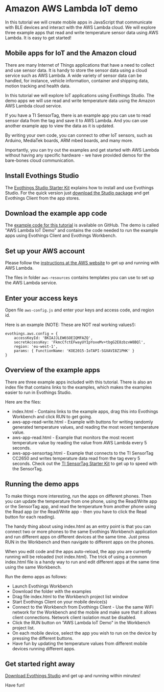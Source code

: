 # Amazon AWS Lambda IoT demo

In this tutorial we will create mobile apps in JavaScript that communicate with BLE devices and interact with the AWS Lambda cloud. We will explore three example apps that read and write temperature sensor data using AWS Lambda. It is easy to get started!

<!--more-->

## Mobile apps for IoT and the Amazon cloud

There are many Internet of Things applications that have a need to collect and use sensor data. It is handy to store the sensor data using a cloud service such as AWS Lambda. A wide variety of sensor data can be handled, for instance, vehicle information, container and shipping data, motion tracking and health data.

In this tutorial we will explore IoT applications using Evothings Studio. The demo apps we will use read and write temperature data using the Amazon AWS Lambda cloud service.

If you have a TI SensorTag, there is an example app you can use to read sensor data from the tag and save it to AWS Lambda. And you can use another example app to view the data as it is updated.

By writing your own code, you can connect to other IoT sensors, such as Arduino, MediaTek boards, ARM mbed boards, and many more.

Importantly, you can try out the examples and get started with AWS Lambda without having any specific hardware - we have provided demos for the bare-bones cloud communication.

## Install Evothings Studio

The <a href="http://evothings.com/evothings-studio-starter-kit/">Evothings Studio Starter Kit</a> explains how to install and use Evothings Studio. For the quick version just <a href="http://evothings.com/download/">download the Studio package</a> and get Evothings Client from the app stores.

## Download the example app code

The <a href="https://github.com/divineprog/evo-demos/tree/master/Demos2015/aws-iot-demo">example code for this tutorial</a> is available on GitHub. The demo is called "AWS Lambda IoT Demo" and contains the code needed to run the example apps using Evothings Client and Evothings Workbench.

## Set up your AWS account

Please follow the <a href="http://docs.aws.amazon.com/lambda/latest/dg/setting-up.html"> instructions at the AWS website</a> to get up and running with AWS Lambda.

The files in folder <code>aws-resources</code> contains templates you can use to set up the AWS Lambda service.

## Enter your access keys

Open file <code>aws-config.js</code> and enter your keys and access code, and region id.

Here is an example (NOTE: These are NOT real working values!):

    evothings.aws.config = {
        accessKeyId: 'BKIAJJLEW6SOEIQMFAZQ',
        secretAccessKey: 'FkmcCfctEFwayUYIpYoxeMv+tbgG2E8zbzvW8BQl',
        region: 'eu-west-1',
        params: { FunctionName: 'KOE2015-IoTAPI-SGXAVI8Z1PHK' }
    }

## Overview of the example apps

There are three example apps included with this tutorial. There is also an index file that contains links to the examples, which makes the examples easier to run in Evothings Studio.

Here are the files:

* index.html - Contains links to the example apps, drag this into Evothings Workbench and click RUN to get going.
* aws-app-read-write.html - Example with buttons for writing randomly generated temperature values, and reading the most recent temperature value.
* aws-app-read.html - Example that monitors the most recent temperature value by reading the value from AWS Lambda every 5 seconds.
* aws-app-sensortag.html - Example that connects to the TI SensorTag CC2650 and writes temperature data read from the tag every 5 seconds. Check out the <a href="http://evothings.com/ti-sensortag-starter-kit/">TI SensorTag Starter Kit</a> to get up to speed with the SensorTag.

## Running the demo apps

To make things more interesting, run the apps on different phones. Then you can update the temperature from one phone, using the Read/Write app or the SensorTag app, and read the temperature from another phone using the Read app (or the Read/Write app - then you have to click the Read button for each reading).

The handy thing about using index.html as an entry point is that you can connect two or more phones to the same Evothings Workbench application and run different apps on different devices at the same time. Just press RUN in the Workbench and then navigate to different apps on the phones.

When you edit code and the apps auto-reload, the app you are currently running will be reloaded (not index.html). The trick of using a common index.html file is a handy way to run and edit different apps at the same time using the same Workbench.

Run the demo apps as follows:

<ul>
    <li>Launch Evothings Workbench</li>
    <li>Download the folder with the examples</li>
    <li>Drag file index.html to the Workbench project list window</li>
    <li>Start Evothings Client on your mobile device(s)</li>
    <li>Connect to the Workbench from Evothings Client -  Use the same WiFi network for the Workbench and the mobile and make sure that it allows client connections. Network client isolation must be disabled.</li>
    <li>Click the RUN button on "AWS Lambda IoT Demo" in the Workbench project list.</li>
    <li>On each mobile device, select the app you wish to run on the device by pressing the different buttons.</li>
    <li>Have fun by updating the temperature values from different mobile devices running different apps.</li>
</ul>

## Get started right away

<a href="http://evothings.com/download/">Download Evothings Studio</a> and get up and running within minutes!

Have fun!




